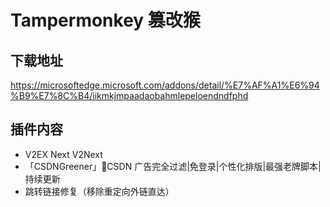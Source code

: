# Tampermonkey 篡改猴

## 下载地址

https://microsoftedge.microsoft.com/addons/detail/%E7%AF%A1%E6%94%B9%E7%8C%B4/iikmkjmpaadaobahmlepeloendndfphd

## 插件内容

- V2EX Next V2Next
- 「CSDNGreener」🍃CSDN 广告完全过滤|免登录|个性化排版|最强老牌脚本|持续更新
- 跳转链接修复（移除重定向外链直达）
